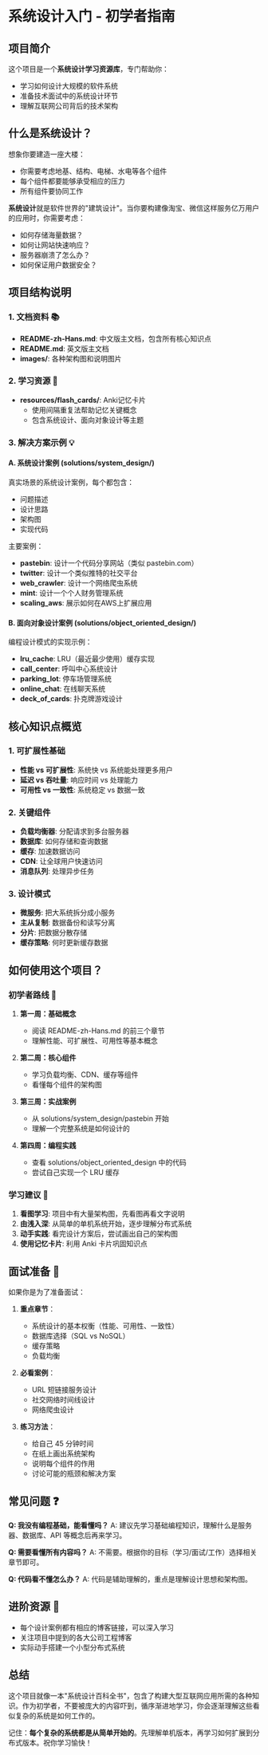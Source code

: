 # 系统设计入门 - 初学者指南

## 项目简介

这个项目是一个**系统设计学习资源库**，专门帮助你：
- 学习如何设计大规模的软件系统
- 准备技术面试中的系统设计环节
- 理解互联网公司背后的技术架构

## 什么是系统设计？

想象你要建造一座大楼：
- 你需要考虑地基、结构、电梯、水电等各个组件
- 每个组件都要能够承受相应的压力
- 所有组件要协同工作

**系统设计**就是软件世界的"建筑设计"。当你要构建像淘宝、微信这样服务亿万用户的应用时，你需要考虑：
- 如何存储海量数据？
- 如何让网站快速响应？
- 服务器崩溃了怎么办？
- 如何保证用户数据安全？

## 项目结构说明

### 1. 文档资料 📚
- **README-zh-Hans.md**: 中文版主文档，包含所有核心知识点
- **README.md**: 英文版主文档
- **images/**: 各种架构图和说明图片

### 2. 学习资源 📖
- **resources/flash_cards/**: Anki记忆卡片
  - 使用间隔重复法帮助记忆关键概念
  - 包含系统设计、面向对象设计等主题

### 3. 解决方案示例 💡

#### A. 系统设计案例 (solutions/system_design/)
真实场景的系统设计案例，每个都包含：
- 问题描述
- 设计思路
- 架构图
- 实现代码

主要案例：
- **pastebin**: 设计一个代码分享网站（类似 pastebin.com）
- **twitter**: 设计一个类似推特的社交平台
- **web_crawler**: 设计一个网络爬虫系统
- **mint**: 设计一个个人财务管理系统
- **scaling_aws**: 展示如何在AWS上扩展应用

#### B. 面向对象设计案例 (solutions/object_oriented_design/)
编程设计模式的实现示例：
- **lru_cache**: LRU（最近最少使用）缓存实现
- **call_center**: 呼叫中心系统设计
- **parking_lot**: 停车场管理系统
- **online_chat**: 在线聊天系统
- **deck_of_cards**: 扑克牌游戏设计

## 核心知识点概览

### 1. 可扩展性基础
- **性能 vs 可扩展性**: 系统快 vs 系统能处理更多用户
- **延迟 vs 吞吐量**: 响应时间 vs 处理能力
- **可用性 vs 一致性**: 系统稳定 vs 数据一致

### 2. 关键组件
- **负载均衡器**: 分配请求到多台服务器
- **数据库**: 如何存储和查询数据
- **缓存**: 加速数据访问
- **CDN**: 让全球用户快速访问
- **消息队列**: 处理异步任务

### 3. 设计模式
- **微服务**: 把大系统拆分成小服务
- **主从复制**: 数据备份和读写分离
- **分片**: 把数据分散存储
- **缓存策略**: 何时更新缓存数据

## 如何使用这个项目？

### 初学者路线 🚀

1. **第一周：基础概念**
   - 阅读 README-zh-Hans.md 的前三个章节
   - 理解性能、可扩展性、可用性等基本概念

2. **第二周：核心组件**
   - 学习负载均衡、CDN、缓存等组件
   - 看懂每个组件的架构图

3. **第三周：实战案例**
   - 从 solutions/system_design/pastebin 开始
   - 理解一个完整系统是如何设计的

4. **第四周：编程实践**
   - 查看 solutions/object_oriented_design 中的代码
   - 尝试自己实现一个 LRU 缓存

### 学习建议 📝

1. **看图学习**: 项目中有大量架构图，先看图再看文字说明
2. **由浅入深**: 从简单的单机系统开始，逐步理解分布式系统
3. **动手实践**: 看完设计方案后，尝试画出自己的架构图
4. **使用记忆卡片**: 利用 Anki 卡片巩固知识点

## 面试准备 💼

如果你是为了准备面试：

1. **重点章节**：
   - 系统设计的基本权衡（性能、可用性、一致性）
   - 数据库选择（SQL vs NoSQL）
   - 缓存策略
   - 负载均衡

2. **必看案例**：
   - URL 短链接服务设计
   - 社交网络时间线设计
   - 网络爬虫设计

3. **练习方法**：
   - 给自己 45 分钟时间
   - 在纸上画出系统架构
   - 说明每个组件的作用
   - 讨论可能的瓶颈和解决方案

## 常见问题 ❓

**Q: 我没有编程基础，能看懂吗？**
A: 建议先学习基础编程知识，理解什么是服务器、数据库、API 等概念后再来学习。

**Q: 需要看懂所有内容吗？**
A: 不需要。根据你的目标（学习/面试/工作）选择相关章节即可。

**Q: 代码看不懂怎么办？**
A: 代码是辅助理解的，重点是理解设计思想和架构图。

## 进阶资源 🎯

- 每个设计案例都有相应的博客链接，可以深入学习
- 关注项目中提到的各大公司工程博客
- 实际动手搭建一个小型分布式系统

## 总结

这个项目就像一本"系统设计百科全书"，包含了构建大型互联网应用所需的各种知识。作为初学者，不要被庞大的内容吓到，循序渐进地学习，你会逐渐理解这些看似复杂的系统是如何工作的。

记住：**每个复杂的系统都是从简单开始的**。先理解单机版本，再学习如何扩展到分布式版本。祝你学习愉快！